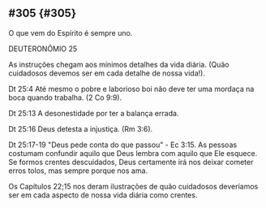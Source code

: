 ## #305 {#305}

O que vem do Espírito é sempre uno.

DEUTERONÔMIO 25

As instruções chegam aos mínimos detalhes da vida diária. (Quão cuidadosos devemos ser em cada detalhe de nossa vida!).

Dt 25:4 Até mesmo o pobre e laborioso boi não deve ter uma mordaça na boca quando trabalha. (2 Co 9:9).

Dt 25:13 A desonestidade por ter a balança errada.

Dt 25:16 Deus detesta a injustiça. (Rm 3:6).

Dt 25:17-19 &quot;Deus pede conta do que passou&quot; - Ec 3:15\. As pessoas costumam confundir aquilo que Deus lembra com aquilo que Ele esquece. Se formos crentes descuidados, Deus certamente irá nos deixar cometer erros tolos, mas sempre porque nos ama.

Os Capítulos 22;15 nos deram ilustrações de quão cuidadosos deveríamos ser em cada aspecto de nossa vida diária como crentes.